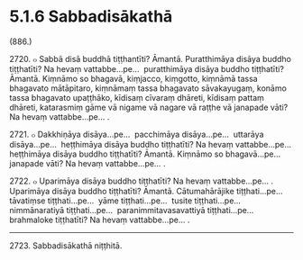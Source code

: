 # 5.1.6 Sabbadisākathā

(886.)

2720\. ๐ Sabbā disā buddhā tiṭṭhantīti? Āmantā. Puratthimāya disāya buddho tiṭṭhatīti? Na hevaṃ vattabbe…pe…  puratthimāya disāya buddho tiṭṭhatīti? Āmantā. Kiṃnāmo so bhagavā, kiṃjacco, kiṃgotto, kiṃnāmā tassa bhagavato mātāpitaro, kiṃnāmaṃ tassa bhagavato sāvakayugaṃ, konāmo tassa bhagavato upaṭṭhāko, kīdisaṃ cīvaraṃ dhāreti, kīdisaṃ pattaṃ dhāreti, katarasmiṃ gāme vā nigame vā nagare vā raṭṭhe vā janapade vāti? Na hevaṃ vattabbe…pe… .

2721\. ๐ Dakkhiṇāya disāya…pe…  pacchimāya disāya…pe…  uttarāya disāya…pe…  heṭṭhimāya disāya buddho tiṭṭhatīti? Na hevaṃ vattabbe…pe…  heṭṭhimāya disāya buddho tiṭṭhatīti? Āmantā. Kiṃnāmo so bhagavā…pe…  janapade vāti? Na hevaṃ vattabbe…pe… .

2722\. ๐ Uparimāya disāya buddho tiṭṭhatīti? Na hevaṃ vattabbe…pe… . Uparimāya disāya buddho tiṭṭhatīti? Āmantā. Cātumahārājike tiṭṭhati…pe…  tāvatiṃse tiṭṭhati…pe…  yāme tiṭṭhati…pe…  tusite tiṭṭhati…pe…  nimmānaratiyā tiṭṭhati…pe…  paranimmitavasavattiyā tiṭṭhati…pe…  brahmaloke tiṭṭhatīti? Na hevaṃ vattabbe…pe… .

---

2723\. Sabbadisākathā niṭṭhitā.
